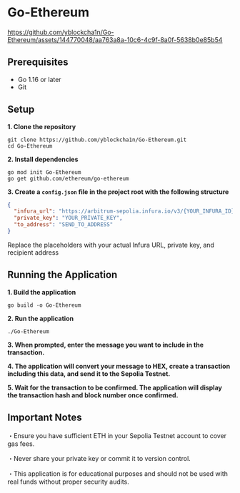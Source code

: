 # Go-Ethereum

https://github.com/yblockcha1n/Go-Ethereum/assets/144770048/aa763a8a-10c6-4c9f-8a0f-5638b0e85b54

## Prerequisites

- Go 1.16 or later
- Git

## Setup

**1. Clone the repository**
```
git clone https://github.com/yblockcha1n/Go-Ethereum.git
cd Go-Ethereum
```

**2. Install dependencies**
```
go mod init Go-Ethereum
go get github.com/ethereum/go-ethereum
```

**3. Create a `config.json` file in the project root with the following structure**

```json
{
  "infura_url": "https://arbitrum-sepolia.infura.io/v3/{YOUR_INFURA_ID}",
  "private_key": "YOUR_PRIVATE_KEY",
  "to_address": "SEND_TO_ADDRESS"
}
```

Replace the placeholders with your actual Infura URL, private key, and recipient address

## Running the Application

**1. Build the application**
```
go build -o Go-Ethereum
```

**2. Run the application**
```
./Go-Ethereum
```

**3. When prompted, enter the message you want to include in the transaction.**

**4. The application will convert your message to HEX, create a transaction including this data, and send it to the Sepolia Testnet.**

**5. Wait for the transaction to be confirmed. The application will display the transaction hash and block number once confirmed.**


## Important Notes

・Ensure you have sufficient ETH in your Sepolia Testnet account to cover gas fees.


・Never share your private key or commit it to version control.


・This application is for educational purposes and should not be used with real funds without proper security audits.


